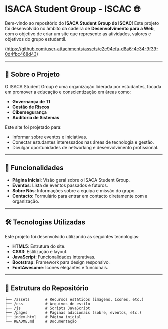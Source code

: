# ISACA Student Group - ISCAC 🌐

Bem-vindo ao repositório do **ISACA Student Group do ISCAC**! Este projeto foi desenvolvido no âmbito da cadeira de **Desenvolvimento para a Web**, com o objetivo de criar um site que represente as atividades, valores e objetivos do grupo estudantil.

(https://github.com/user-attachments/assets/c2e94efa-d8a6-4c34-9f39-0d4fbc468d43)


---

## 📖 Sobre o Projeto

O ISACA Student Group é uma organização liderada por estudantes, focada em promover a educação e conscientização em áreas como:
- **Governança de TI**
- **Gestão de Riscos**
- **Cibersegurança**
- **Auditoria de Sistemas**

Este site foi projetado para:
- Informar sobre eventos e iniciativas.
- Conectar estudantes interessados nas áreas de tecnologia e gestão.
- Divulgar oportunidades de networking e desenvolvimento profissional.

---

## 🚀 Funcionalidades

- **Página Inicial**: Visão geral sobre o ISACA Student Group.
- **Eventos**: Lista de eventos passados e futuros.
- **Sobre Nós**: Informações sobre a equipa e missão do grupo.
- **Contacto**: Formulário para entrar em contacto diretamente com a organização.

---

## 🛠️ Tecnologias Utilizadas

Este projeto foi desenvolvido utilizando as seguintes tecnologias:
- **HTML5**: Estrutura do site.
- **CSS3**: Estilização e layout.
- **JavaScript**: Funcionalidades interativas.
- **Bootstrap**: Framework para design responsivo.
- **FontAwesome**: Ícones elegantes e funcionais.

---

## 📂 Estrutura do Repositório

```plaintext
├── /assets       # Recursos estáticos (imagens, ícones, etc.)
├── /css          # Arquivos de estilo
├── /js           # Scripts JavaScript
├── /pages        # Páginas adicionais (sobre, eventos, etc.)
├── index.html    # Página inicial
└── README.md     # Documentação
